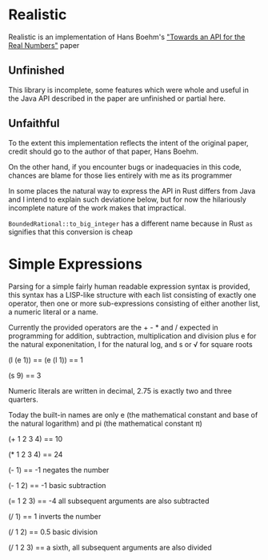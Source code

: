 # Realistic

Realistic is an implementation of Hans Boehm's ["Towards an API for the Real Numbers"](https://dl.acm.org/doi/pdf/10.1145/3385412.3386037) paper

## Unfinished

This library is incomplete, some features which were whole and useful in the Java API described in the paper are unfinished or partial here.

## Unfaithful

To the extent this implementation reflects the intent of the original paper, credit should go to the author of that paper, Hans Boehm.

On the other hand, if you encounter bugs or inadequacies in this code, chances are blame for those lies entirely with me as its programmer

In some places the natural way to express the API in Rust differs from Java and I intend to explain such deviatione below, but for now the
hilariously incomplete nature of the work makes that impractical.

`BoundedRational::to_big_integer` has a different name because in Rust `as` signifies that this conversion is cheap

# Simple Expressions

Parsing for a simple fairly human readable expression syntax is provided, this syntax has a LISP-like structure with each list consisting of
exactly one operator, then one or more sub-expressions consisting of either another list, a numeric literal or a name.

Currently the provided operators are the + - * and / expected in programming for addition, subtraction, multiplication and division
plus e for the natural exponenitation, l for the natural log, and s or √ for square roots

(l (e 1)) == (e (l 1)) == 1

(s 9) == 3

Numeric literals are written in decimal, 2.75 is exactly two and three quarters.

Today the built-in names are only e (the mathematical constant and base of the natural logarithm) and pi (the mathematical constant π)


(+ 1 2 3 4) == 10

(* 1 2 3 4) == 24

(- 1) == -1  negates the number

(- 1 2) == -1  basic subtraction

(= 1 2 3) == -4  all subsequent arguments are also subtracted

(/ 1) == 1  inverts the number

(/ 1 2) == 0.5  basic division

(/ 1 2 3) == a sixth, all subsequent arguments are also divided
